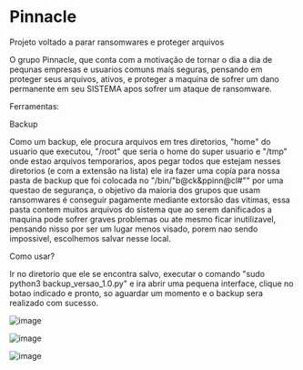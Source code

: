# Pinnacle

Projeto voltado a parar ransomwares e proteger arquivos 

O grupo Pinnacle, que conta com  a motivação de tornar o dia a dia de pequnas empresas e usuarios comuns mais seguras, pensando em proteger
seus arquivos, ativos, e proteger a maquina de sofrer um dano permanente em seu SISTEMA apos sofrer um ataque de ransomware.

Ferramentas:



Backup

Como um backup, ele procura arquivos em tres diretorios, "home" do usuario que executou, "/root"  que seria o home do super usuario e "/tmp" onde estao arquivos temporarios, apos pegar todos que estejam nesses diretorios (e com a extensão na lista) ele ira fazer uma copia para nossa pasta de backup que foi colocada no "/bin/"b@ck&ppinn@cl#"" por uma questao de segurança, o objetivo da maioria dos grupos que usam ransomwares é conseguir pagamente mediante extorsão das vitimas, essa pasta contem muitos arquivos do sistema que ao serem danificados a maquina pode sofrer graves problemas ou ate mesmo ficar inutilizavel, pensando nisso por ser um lugar menos visado, porem nao sendo impossivel, escolhemos salvar nesse local.


Como usar? 

Ir no diretorio que ele se encontra salvo, executar o comando "sudo python3 backup_versao_1.0.py" e ira abrir uma pequena interface, clique no botao indicado e pronto, so aguardar um momento e o backup sera realizado com sucesso.


![image](https://user-images.githubusercontent.com/114665200/193116500-7f229545-a81c-481a-a3ee-b4352c6360e4.png)

![image](https://user-images.githubusercontent.com/114665200/193116668-0f0866b4-bd47-4e63-bad1-832583a6d6a5.png)

![image](https://user-images.githubusercontent.com/114665200/193116749-5a63d99d-3874-4941-806c-1d327dd4d8cb.png)


